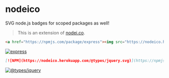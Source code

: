 # nodeico

SVG node.js badges for scoped packages as well!
> This is an extension of [nodei.co].


```html
<a href="https://npmjs.com/package/express"><img src="https://nodeico.herokuapp.com/express.svg"></a>
```
[![express](https://nodeico.herokuapp.com/express.svg)](https://npmjs.com/package/express)


```markdown
[![NPM](https://nodeico.herokuapp.com/@types/jquery.svg)](https://npmjs.com/package/@types/jquery)
```
[![@types/jquery](https://nodeico.herokuapp.com/@types/jquery.svg)](https://npmjs.com/package/@types/jquery)


[nodei.co]: https://github.com/rvagg/nodei.co
